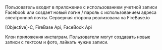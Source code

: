 Пользователь входит в приложение с использованием учетной записи Facebook или создает новый логин / пароль с использованием адреса электронной почты. Серверная сторона реализована на FireBase.io

[Objective]-C, FireBase Api, FaceBook Api

Клон приложения инстаграм. Пользователи могут создавать новые записи с тектсом и фото, лайкать чужие записи.
